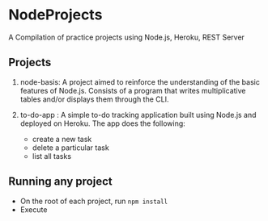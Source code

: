 # NodeProjects

A Compilation of practice projects using Node.js, Heroku, REST Server

## Projects

1. node-basis: A project aimed to reinforce the understanding of the basic features of Node.js. Consists of a program that writes multiplicative tables and/or displays them through the CLI.

2. to-do-app : A simple to-do tracking application built using Node.js and deployed on
   Heroku. The app does the following:
   - create a new task
   - delete a particular task
   - list all tasks

## Running any project

- On the root of each project, run `npm install`
- Execute
